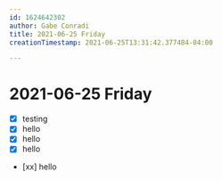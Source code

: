 ```yaml
---
id: 1624642302
author: Gabe Conradi
title: 2021-06-25 Friday
creationTimestamp: 2021-06-25T13:31:42.377484-04:00

---
```

# 2021-06-25 Friday

- [x] testing
- [x] hello
- [x] hello
- [x] hello
- [xx] hello
